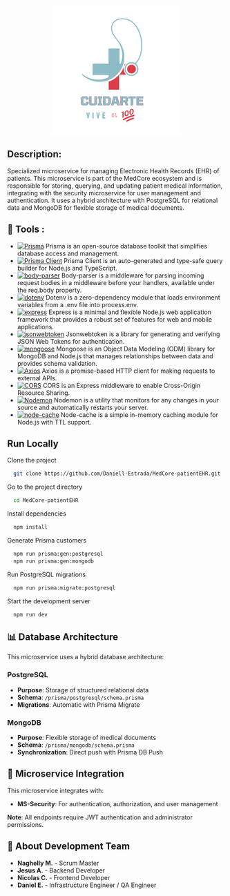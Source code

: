 <a name="readme-top"></a>

<div align="center">
<p>
  <img width="300px" src="./src/assets/images/Cuidarte_vive_al_100.png" alt="Logo" />
</p>
</div>

## Description:

Specialized microservice for managing Electronic Health Records (EHR) of patients. This microservice is part of the MedCore ecosystem and is responsible for storing, querying, and updating patient medical information, integrating with the security microservice for user management and authentication. It uses a hybrid architecture with PostgreSQL for relational data and MongoDB for flexible storage of medical documents.

## 🎨 Tools :
- [![Prisma][Prisma-logo]][Prisma-url] Prisma is an open-source database toolkit that simplifies database access and management.
- [![Prisma Client][PrismaClient-logo]][PrismaClient-url] Prisma Client is an auto-generated and type-safe query builder for Node.js and TypeScript.
- [![body-parser][body-parser-logo]][body-parser-url] Body-parser is a middleware for parsing incoming request bodies in a middleware before your handlers, available under the req.body property.
- [![dotenv][dotenv-logo]][dotenv-url] Dotenv is a zero-dependency module that loads environment variables from a .env file into process.env.
- [![express][express-logo]][express-url] Express is a minimal and flexible Node.js web application framework that provides a robust set of features for web and mobile applications.
- [![jsonwebtoken][jsonwebtoken-logo]][jsonwebtoken-url] Jsonwebtoken is a library for generating and verifying JSON Web Tokens for authentication.
- [![mongoose][mongoose-logo]][mongoose-url] Mongoose is an Object Data Modeling (ODM) library for MongoDB and Node.js that manages relationships between data and provides schema validation.
- [![Axios][axios-logo]][axios-url] Axios is a promise-based HTTP client for making requests to external APIs.
- [![CORS][cors-logo]][cors-url] CORS is an Express middleware to enable Cross-Origin Resource Sharing.
- [![Nodemon][nodemon-logo]][nodemon-url] Nodemon is a utility that monitors for any changes in your source and automatically restarts your server.
- [![node-cache][node-cache-logo]][node-cache-url] Node-cache is a simple in-memory caching module for Node.js with TTL support.


[Prisma-logo]: https://img.shields.io/badge/Prisma-000000?style=for-the-badge&logo=prisma
[Prisma-url]: https://www.prisma.io/
[PrismaClient-logo]: https://img.shields.io/badge/Prisma_Client-000000?style=for-the-badge&logo=prisma
[PrismaClient-url]: https://www.prisma.io/
[body-parser-logo]: https://img.shields.io/badge/body_parser-000000?style=for-the-badge&logo=nodedotjs
[body-parser-url]: https://www.npmjs.com/package/body-parser
[dotenv-logo]: https://img.shields.io/badge/dotenv-000000?style=for-the-badge&logo=nodedotjs
[dotenv-url]: https://www.npmjs.com/package/dotenv
[express-logo]: https://img.shields.io/badge/Express-000000?style=for-the-badge&logo=express
[express-url]: https://expressjs.com/
[jsonwebtoken-logo]: https://img.shields.io/badge/jsonwebtoken-000000?style=for-the-badge&logo=nodedotjs
[jsonwebtoken-url]: https://www.npmjs.com/package/jsonwebtoken
[mongoose-logo]: https://img.shields.io/badge/Mongoose-000000?style=for-the-badge&logo=mongoose
[mongoose-url]: https://mongoosejs.com/
[axios-logo]: https://img.shields.io/badge/Axios-000000?style=for-the-badge&logo=axios
[axios-url]: https://axios-http.com/
[cors-logo]: https://img.shields.io/badge/CORS-000000?style=for-the-badge&logo=nodedotjs
[cors-url]: https://www.npmjs.com/package/cors
[nodemon-logo]: https://img.shields.io/badge/Nodemon-000000?style=for-the-badge&logo=nodemon
[nodemon-url]: https://www.npmjs.com/package/nodemon
[node-cache-logo]: https://img.shields.io/badge/node--cache-000000?style=for-the-badge&logo=nodedotjs
[node-cache-url]: https://www.npmjs.com/package/node-cache


## Run Locally

Clone the project

```bash
  git clone https://github.com/Daniell-Estrada/MedCore-patientEHR.git
```

Go to the project directory

```bash
  cd MedCore-patientEHR
```

Install dependencies

```bash
  npm install
```

Generate Prisma customers

```bash
  npm run prisma:gen:postgresql
  npm run prisma:gen:mongodb
```

Run PostgreSQL migrations

```bash
  npm run prisma:migrate:postgresql
```

Start the development server

```bash
  npm run dev
```

## 📊 Database Architecture

This microservice uses a hybrid database architecture:

### PostgreSQL
- **Purpose**: Storage of structured relational data
- **Schema**: `/prisma/postgresql/schema.prisma`
- **Migrations**: Automatic with Prisma Migrate

### MongoDB
- **Purpose**: Flexible storage of medical documents
- **Schema**: `/prisma/mongodb/schema.prisma`
- **Synchronization**: Direct push with Prisma DB Push

## 🔗 Microservice Integration

This microservice integrates with:
- **MS-Security**: For authentication, authorization, and user management

**Note**: All endpoints require JWT authentication and administrator permissions.

## 🚀 About Development Team

- **Naghelly M.** - Scrum Master
- **Jesus A.** - Backend Developer
- **Nicolas C.** - Frontend Developer
- **Daniel E.** - Infrastructure Engineer / QA Engineer
</div>